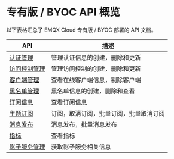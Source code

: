 # 专有版 / BYOC API 概览

以下表格汇总了 EMQX Cloud 专有版 / BYOC 部署的 API 文档。


| API                          | 描述                                   |
| ---------------------------- | -------------------------------------- |
| [认证管理](./auth.md)        | 管理认证信息的创建，删除和更新         |
| [访问控制管理](./acl.md)     | 管理访问控制的创建，删除和更新         |
| [客户端管理](./clients.md)   | 查看在线客户端信息，剔除客户端         |
| [黑名单管理](./banned.md)     | 黑名单信息的创建，删除和查看      |
| [订阅信息](./subscriptions.md) | 查看订阅信息                           |
| [主题订阅](./subscribe.md)   | 订阅，取消订阅，批量订阅，批量取消订阅 |
| [消息发布](./publish.md)     | 消息发布，批量消息发布                 |
| [指标](./metrics.md)         | 查看指标                               |
| [影子服务管理](./shadow_service.md) | 获取影子服务相关信息 |

